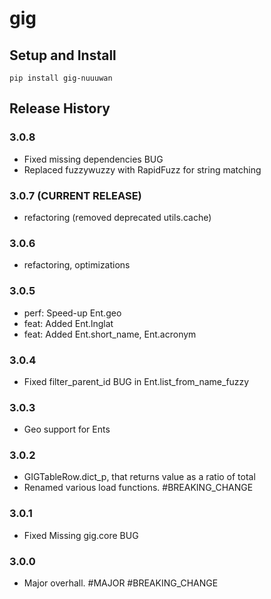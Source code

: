 # gig

## Setup and Install

```
pip install gig-nuuuwan
```

## Release History

### 3.0.8
* Fixed missing dependencies BUG 
* Replaced fuzzywuzzy with RapidFuzz for string matching

### 3.0.7 (CURRENT RELEASE)
* refactoring (removed deprecated utils.cache)

### 3.0.6 
* refactoring, optimizations

### 3.0.5 
* perf: Speed-up Ent.geo
* feat: Added Ent.lnglat
* feat: Added Ent.short_name, Ent.acronym

### 3.0.4 
* Fixed filter_parent_id BUG in Ent.list_from_name_fuzzy

### 3.0.3 
* Geo support for Ents

### 3.0.2
* GIGTableRow.dict_p, that returns value as a ratio of total
* Renamed various load functions. #BREAKING_CHANGE

### 3.0.1 
* Fixed Missing gig.core BUG

### 3.0.0 
* Major overhall. #MAJOR #BREAKING_CHANGE
